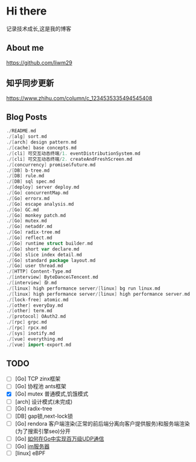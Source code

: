 # Hi there
记录技术成长,这是我的博客
## About me
https://github.com/liwm29
## 知乎同步更新
https://www.zhihu.com/column/c_1234535335494545408
## Blog Posts
```go
./README.md
./[alg] sort.md
./[arch] design pattern.md
./[cache] base concepts.md
./[cli] 可交互动态终端/1. eventDistributionSystem.md
./[cli] 可交互动态终端/2. createAndFreshScreen.md
./[concurrency] promise&future.md
./[DB] b-tree.md
./[DB] rule.md
./[DB] sql spec.md
./[deploy] server deploy.md
./[Go] concurrentMap.md
./[Go] errorx.md
./[Go] escape analysis.md
./[Go] GC.md
./[Go] monkey patch.md
./[Go] mutex.md
./[Go] netaddr.md
./[Go] radix-tree.md
./[Go] reflect.md
./[Go] runtime struct builder.md
./[Go] short var declare.md
./[Go] slice index detail.md
./[Go] standard package layout.md
./[Go] user thread.md
./[HTTP] Content-Type.md
./[interview] ByteDance&Tencent.md
./[interview] 杂.md
./[linux] high performance server/[linux] bg run linux.md
./[linux] high performance server/[linux] high performance server.md
./[lock-free] atomic.md
./[other] everyDay.md
./[other] term.md
./[protocol] OAuth2.md
./[rpc] grpc.md
./[rpc] rpcx.md
./[sys] inotify.md
./[vue] everything.md
./[vue] import-export.md
```
## TODO

- [ ] [Go] TCP zinx框架
- [ ] [Go] 协程池 ants框架
- [x] [Go] mutex 普通模式,饥饿模式
- [ ] [arch] 设计模式(未完成)
- [ ] [Go] radix-tree
- [ ] [DB] gap锁,next-lock锁
- [ ] [Go] rendora 客户端渲染(正常的前后端分离向客户提供服务)和服务端渲染(为了搜索引擎seo)分开
- [ ] [Go] [如何在Go中实现百万级UDP通信](https://mp.weixin.qq.com/s/BuZwjRNwuKx19PU6E95Oeg)
- [ ] [Go] [im服务器](https://mp.weixin.qq.com/s/WxB9fH1I8CJgfcuVGtzlQQ)
- [ ] [linux] eBPF
<!-- ## Recommend

```go
./[cache] base concepts.md
./[Go] concurrentMap.md
./[Go] standard package layout.md
./[rpc] rpcx.md
./[lock-free] atomic.md
``` -->